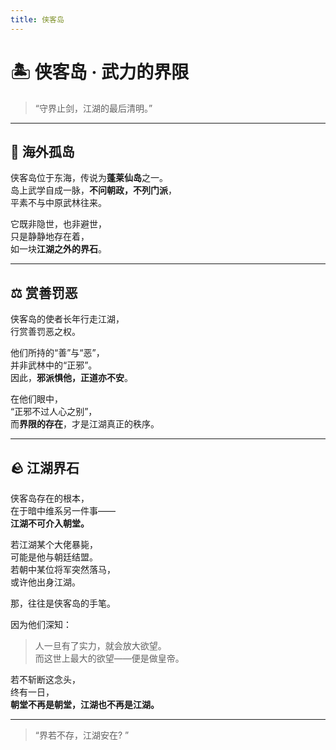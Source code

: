 ```yaml
---
title: 侠客岛
---
```


# 🏝️ 侠客岛 · 武力的界限

> “守界止剑，江湖的最后清明。”

---

## 🌊 海外孤岛

侠客岛位于东海，传说为**蓬莱仙岛**之一。  
岛上武学自成一脉，**不问朝政，不列门派**，  
平素不与中原武林往来。  

它既非隐世，也非避世，  
只是静静地存在着，  
如一块**江湖之外的界石**。

---

## ⚖️ 赏善罚恶

侠客岛的使者长年行走江湖，  
行赏善罚恶之权。  

他们所持的“善”与“恶”，  
并非武林中的“正邪”。  
因此，**邪派惧他，正道亦不安**。  

在他们眼中，  
“正邪不过人心之别”，  
而**界限的存在**，才是江湖真正的秩序。

---

## 🪨 江湖界石

侠客岛存在的根本，  
在于暗中维系另一件事——  
**江湖不可介入朝堂。**

若江湖某个大佬暴毙，  
可能是他与朝廷结盟。  
若朝中某位将军突然落马，  
或许他出身江湖。  

那，往往是侠客岛的手笔。

因为他们深知：  
> 人一旦有了实力，就会放大欲望。  
> 而这世上最大的欲望——便是做皇帝。  

若不斩断这念头，  
终有一日，  
**朝堂不再是朝堂，江湖也不再是江湖。**

---

> “界若不存，江湖安在? ”
